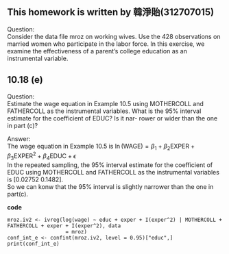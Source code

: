 ## This homework is written by 韓淨貽(312707015)

Question:\
Consider the data file mroz on working wives. Use the 428 observations on married women who participate in the labor force. In this exercise, we examine the effectiveness of a parent’s college education as an instrumental variable.

## 10.18 (e)

Question:\
Estimate the wage equation in Example 10.5 using MOTHERCOLL and FATHERCOLL as the instrumental variables. What is the 95% interval estimate for the coefficient of EDUC? Is it nar- rower or wider than the one in part (c)?

Answer:\
The wage equation in Example 10.5 is $\ln(\text{WAGE}) = \beta_1 + \beta_2 \text{EXPER} + \beta_3 \text{EXPER}^2 + \beta_4 \text{EDUC} + \epsilon$\
In the repeated sampling, the 95% interval estimate for the coefficient of EDUC using MOTHERCOLL and FATHERCOLL as the instrumental variables is [0.02752 0.1482].\
So we can konw that the 95% interval is slightly narrower than the one in part(c).

**code**

```
mroz.iv2 <- ivreg(log(wage) ~ educ + exper + I(exper^2) | MOTHERCOLL + FATHERCOLL + exper + I(exper^2), data
                   = mroz)
conf_int_e <- confint(mroz.iv2, level = 0.95)["educ",]
print(conf_int_e)

```
